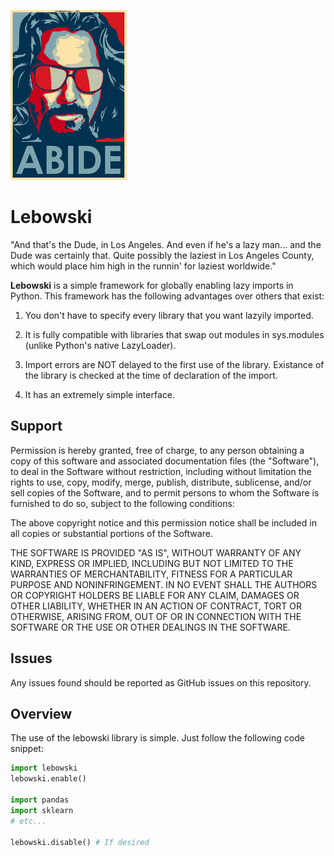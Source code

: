 
![alt text](./lebowski.jpeg)

# Lebowski
"And that's the Dude, in Los Angeles. And even if he's a lazy man... and the Dude was certainly that. Quite possibly the laziest in Los Angeles County, which would place him high in the runnin' for laziest worldwide."

__Lebowski__ is a simple framework for globally enabling lazy imports in Python. This framework has the following advantages over others that exist:

1. You don't have to specify every library that you want lazyily imported.

2. It is fully compatible with libraries that swap out modules in sys.modules (unlike Python's native LazyLoader).

3. Import errors are NOT delayed to the first use of the library. Existance of the library is checked at the time of declaration of the import.

4. It has an extremely simple interface.

## Support

Permission is hereby granted, free of charge, to any person obtaining a copy of this software and associated documentation files (the "Software"), to deal in the Software without restriction, including without limitation the rights to use, copy, modify, merge, publish, distribute, sublicense, and/or sell copies of the Software, and to permit persons to whom the Software is furnished to do so, subject to the following conditions:

The above copyright notice and this permission notice shall be included in all copies or substantial portions of the Software.

THE SOFTWARE IS PROVIDED "AS IS", WITHOUT WARRANTY OF ANY KIND, EXPRESS OR IMPLIED, INCLUDING BUT NOT LIMITED TO THE WARRANTIES OF MERCHANTABILITY, FITNESS FOR A PARTICULAR PURPOSE AND NONINFRINGEMENT. IN NO EVENT SHALL THE AUTHORS OR COPYRIGHT HOLDERS BE LIABLE FOR ANY CLAIM, DAMAGES OR OTHER LIABILITY, WHETHER IN AN ACTION OF CONTRACT, TORT OR OTHERWISE, ARISING FROM, OUT OF OR IN CONNECTION WITH THE SOFTWARE OR THE USE OR OTHER DEALINGS IN THE SOFTWARE.

## Issues

Any issues found should be reported as GitHub issues on this repository.

## Overview

The use of the lebowski library is simple. Just follow the following code snippet:

```python
import lebowski
lebowski.enable()

import pandas
import sklearn
# etc...

lebowski.disable() # If desired
```